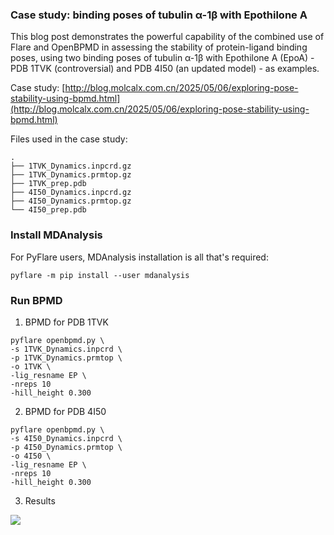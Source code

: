 ### Case study: binding poses of tubulin α-1β with Epothilone A

This blog post demonstrates the powerful capability of the combined use of Flare and OpenBPMD in assessing the stability of protein-ligand binding poses, using two binding poses of tubulin α-1β with Epothilone A (EpoA) - PDB 1TVK (controversial) and PDB 4I50 (an updated model) - as examples.

Case study: [http://blog.molcalx.com.cn/2025/05/06/exploring-pose-stability-using-bpmd.html](http://blog.molcalx.com.cn/2025/05/06/exploring-pose-stability-using-bpmd.html)

Files used in the case study:
```
.
├── 1TVK_Dynamics.inpcrd.gz
├── 1TVK_Dynamics.prmtop.gz
├── 1TVK_prep.pdb
├── 4I50_Dynamics.inpcrd.gz
├── 4I50_Dynamics.prmtop.gz
└── 4I50_prep.pdb 
```
### Install MDAnalysis
For PyFlare users, MDAnalysis installation is all that's required:
```
pyflare -m pip install --user mdanalysis
```
### Run BPMD
1. BPMD for PDB 1TVK
```
pyflare openbpmd.py \
-s 1TVK_Dynamics.inpcrd \
-p 1TVK_Dynamics.prmtop \
-o 1TVK \
-lig_resname EP \
-nreps 10
-hill_height 0.300
```
2. BPMD for PDB 4I50
```
pyflare openbpmd.py \
-s 4I50_Dynamics.inpcrd \
-p 4I50_Dynamics.prmtop \
-o 4I50 \
-lig_resname EP \
-nreps 10
-hill_height 0.300
```
3. Results
<img src="http://blog.molcalx.com.cn/wp-content/uploads/2025/05/EpoA-Tubulin-binding-pose-stability-analysis.png">
